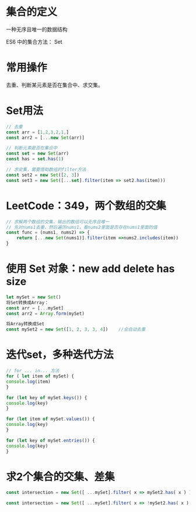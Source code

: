 # 集合的定义
一种无序且唯一的数据结构

ES6 中的集合方法： Set
# 常用操作
去重、判断某元素是否在集合中、求交集。
# Set用法
```javascript
// 去重
const arr = [1,2,3,2,1,]
const arr2 = [...new Set(arr)]

// 判断元素是否在集合中
const set = new Set(arr)
const has = set.has(1)

// 求交集，需要借助数组的filter方法
const set2 = new Set([2, 3])
const set3 = new Set([...set].filter(item => set2.has(item)))
```
# LeetCode：349，两个数组的交集
```javascript
// 求解两个数组的交集，输出的数组可以无序且唯一
// 先对nums1去重，然后遍历nums1，看nums2里面是否存在nums1里面的值
const func = (nums1, nums2) => {
    return [...new Set(nums1)].filter(item =>nums2.includes(item))
}
```
# 使用 Set 对象：new add delete has size
```javascript
let mySet = new Set()
将Set转换成Array：
const arr = [...mySet]
const arr2 = Array.form(mySet)

将Array转换成Set
const mySet2 = new Set([1, 2, 3, 3, 4])    //会自动去重
```
# 迭代set，多种迭代方法
```javascript
// for ... in... 方法
for ( let item of mySet) {
console.log(item)
}

for (let key of mySet.keys()) {
console.log(key)
}

for (let item of mySet.values()) {
console.log(key)
}

for (let key of mySet.entries()) {
console.log(key)
}
```
# 求2个集合的交集、差集
```javascript
const intersection = new Set([ ...mySet].filter( x => mySet2.has( x ) )

const intersection = new Set([ ...mySet].filter( x => !mySet2.has( x ) )
```

